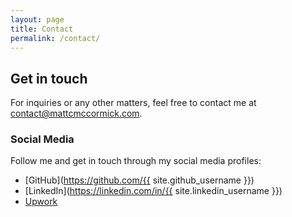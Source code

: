 ```yaml
---
layout: page
title: Contact
permalink: /contact/
---
```


## Get in touch

For inquiries or any other matters, feel free to contact me at [contact@mattcmccormick.com](mailto:contact@mattcmccormick.com).

### Social Media

Follow me and get in touch through my social media profiles:


* [GitHub](https://github.com/{{ site.github_username }})
* [LinkedIn](https://linkedin.com/in/{{ site.linkedin_username }})
* [Upwork](https://www.upwork.com/freelancers/~01af7afc667ab4892f)